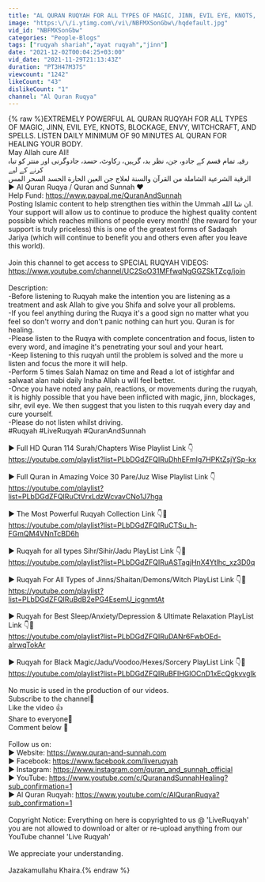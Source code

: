 ```yaml
---
title: "AL QURAN RUQYAH FOR ALL TYPES OF MAGIC, JINN, EVIL EYE, KNOTS, BLOCKAGE, ENVY, WITCHCRAFT AND SPELLS"
image: "https:\/\/i.ytimg.com\/vi\/NBFMXSonGbw\/hqdefault.jpg"
vid_id: "NBFMXSonGbw"
categories: "People-Blogs"
tags: ["ruqyah shariah","ayat ruqyah","jinn"]
date: "2021-12-02T00:04:25+03:00"
vid_date: "2021-11-29T21:13:43Z"
duration: "PT3H47M37S"
viewcount: "1242"
likeCount: "43"
dislikeCount: "1"
channel: "Al Quran Ruqya"
---
```

{% raw %}EXTREMELY POWERFUL AL QURAN RUQYAH FOR ALL TYPES OF MAGIC, JINN, EVIL EYE, KNOTS, BLOCKAGE, ENVY, WITCHCRAFT, AND SPELLS. LISTEN DAILY MINIMUM OF 90 MINUTES AL QURAN FOR HEALING YOUR BODY. <br />May Allah cure All! <br />رقیہ تمام قسم کے جادو، جن، نظر بد، گرہیں، رکاوٹ، حسد، جادوگرنی اور منتر کو تباہ کرنے کے لیے<br /> الرقية الشرعية الشاملة من القرآن والسنة لعلاج جن العين الحارة الحسد السحر المس<br /> ► Al Quran Ruqya / Quran and Sunnah ❤<br />Help Fund: <a rel="nofollow" target="blank" href="https://www.paypal.me/QuranAndSunnah">https://www.paypal.me/QuranAndSunnah</a><br />Posting Islamic content to help strengthen ties within the Ummah ان شا الله.<br />Your support will allow us to continue to produce the highest quality content possible which reaches millions of people every month! (the reward for your support is truly priceless) this is one of the greatest forms of Sadaqah Jariya (which will continue to benefit you and others even after you leave this world).<br /><br />Join this channel to get access to SPECIAL RUQYAH VIDEOS:<br /><a rel="nofollow" target="blank" href="https://www.youtube.com/channel/UC2SoO31MFfwqNgGGZSkTZcg/join">https://www.youtube.com/channel/UC2SoO31MFfwqNgGGZSkTZcg/join</a><br /><br />Description:<br />-Before listening to Ruqyah make the intention you are listening as a treatment and ask Allah to give you Shifa and solve your all problems.<br />-If you feel anything during the Ruqya it's a good sign no matter what you feel so don't worry and don't panic nothing can hurt you. Quran is for healing.<br />-Please listen to the Ruqya with complete concentration and focus, listen to every word, and imagine it's penetrating your soul and your heart.<br />-Keep listening to this ruqyah until the problem is solved and the more u listen and focus the more it will help. <br />-Perform 5 times Salah Namaz on time and Read a lot of istighfar and salwaat alan nabi daily Insha Allah u will feel better.<br />-Once you have noted any pain, reactions, or movements during the ruqyah, it is highly possible that you have been inflicted with magic, jinn, blockages, sihr, evil eye. We then suggest that you listen to this ruqyah every day and cure yourself.<br />-Please do not listen whilst driving.<br />#Ruqyah #LiveRuqyah #QuranAndSunnah<br /><br />► Full HD Quran 114 Surah/Chapters Wise Playlist Link 👇<br /><a rel="nofollow" target="blank" href="https://youtube.com/playlist?list=PLbDGdZFQIRuDhhEFmIg7HPKtZsjYSp-kx">https://youtube.com/playlist?list=PLbDGdZFQIRuDhhEFmIg7HPKtZsjYSp-kx</a><br /><br />► Full Quran in Amazing Voice 30 Pare/Juz Wise Playlist Link 👇<br /><a rel="nofollow" target="blank" href="https://youtube.com/playlist?list=PLbDGdZFQIRuCtVrxLdzWcvavCNo1J7hga">https://youtube.com/playlist?list=PLbDGdZFQIRuCtVrxLdzWcvavCNo1J7hga</a><br /><br />► The Most Powerful Ruqyah Collection Link 👇💯<br /><a rel="nofollow" target="blank" href="https://youtube.com/playlist?list=PLbDGdZFQIRuCTSu_h-FGmQM4VNnTcBD6h">https://youtube.com/playlist?list=PLbDGdZFQIRuCTSu_h-FGmQM4VNnTcBD6h</a><br /><br />► Ruqyah for all types Sihr/Sihir/Jadu PlayList Link 👇💯<br /><a rel="nofollow" target="blank" href="https://youtube.com/playlist?list=PLbDGdZFQIRuASTagjHnX4Ytlhc_xz3D0q">https://youtube.com/playlist?list=PLbDGdZFQIRuASTagjHnX4Ytlhc_xz3D0q</a><br /><br />► Ruqyah For All Types of Jinns/Shaitan/Demons/Witch PlayList Link 👇💯<br /><a rel="nofollow" target="blank" href="https://youtube.com/playlist?list=PLbDGdZFQIRuBdB2ePG4EsemU_icgnmtAt">https://youtube.com/playlist?list=PLbDGdZFQIRuBdB2ePG4EsemU_icgnmtAt</a><br /><br />► Ruqyah for Best Sleep/Anxiety/Depression &amp; Ultimate Relaxation PlayList Link 👇💯<br /><a rel="nofollow" target="blank" href="https://youtube.com/playlist?list=PLbDGdZFQIRuDANr6FwbOEd-aIrwqTokAr">https://youtube.com/playlist?list=PLbDGdZFQIRuDANr6FwbOEd-aIrwqTokAr</a><br /><br />► Ruqyah for Black Magic/Jadu/Voodoo/Hexes/Sorcery PlayList Link 👇💯<br /><a rel="nofollow" target="blank" href="https://youtube.com/playlist?list=PLbDGdZFQIRuBFIHGlOCnD1xEcQgkvvgIk">https://youtube.com/playlist?list=PLbDGdZFQIRuBFIHGlOCnD1xEcQgkvvgIk</a><br /><br />No music is used in the production of our videos.<br />Subscribe to the channel🔴<br />Like the video 👍<br />Share to everyone🔀<br />Comment below 💬<br /><br />Follow us on:<br />► Website:  <a rel="nofollow" target="blank" href="https://www.quran-and-sunnah.com​">https://www.quran-and-sunnah.com​</a><br />► Facebook:  <a rel="nofollow" target="blank" href="https://www.facebook.com/liveruqyah">https://www.facebook.com/liveruqyah</a><br />► Instagram:  <a rel="nofollow" target="blank" href="https://www.instagram.com/quran_and_sunnah_official">https://www.instagram.com/quran_and_sunnah_official</a><br />► YouTube:  <a rel="nofollow" target="blank" href="https://www.youtube.com/c/QuranandSunnahHealing?sub_confirmation=1">https://www.youtube.com/c/QuranandSunnahHealing?sub_confirmation=1</a><br />► Al Quran Ruqyah:  <a rel="nofollow" target="blank" href="https://www.youtube.com/c/AlQuranRuqya?sub_confirmation=1">https://www.youtube.com/c/AlQuranRuqya?sub_confirmation=1</a><br /><br />Copyright Notice: Everything on here is copyrighted to us @ 'LiveRuqyah' you are not allowed to download or alter or re-upload anything from our YouTube channel 'Live Ruqyah' <br /><br />We appreciate your understanding. <br /><br />Jazakamullahu Khaira.{% endraw %}
